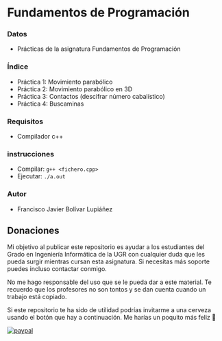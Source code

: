 # Fundamentos de Programación

### Datos

* Prácticas de la asignatura Fundamentos de Programación

### Índice

* Práctica 1: Movimiento parabólico
* Práctica 2: Movimiento parabólico en 3D
* Práctica 3: Contactos (descifrar número cabalístico)
* Práctica 4: Buscaminas

### Requisitos

* Compilador c++

### instrucciones

* Compilar: `g++ <fichero.cpp>`
* Ejecutar: `./a.out`

### Autor

* Francisco Javier Bolívar Lupiáñez

## Donaciones

Mi objetivo al publicar este repositorio es ayudar a los estudiantes del Grado en Ingeniería Informática de la UGR con cualquier duda que les pueda surgir mientras cursan esta asignatura. Si necesitas más soporte puedes incluso contactar conmigo.

No me hago responsable del uso que se le pueda dar a este material. Te recuerdo que los profesores no son tontos y se dan cuenta cuando un trabajo está copiado.

Si este repositorio te ha sido de utilidad podrías invitarme a una cerveza usando el botón que hay a continuación. Me harías un poquito más feliz 🙂

[![paypal](https://www.paypalobjects.com/en_US/ES/i/btn/btn_donateCC_LG.gif)](https://www.paypal.com/cgi-bin/webscr?cmd=_s-xclick&hosted_button_id=G9VHQ4RYZJTJ4)
